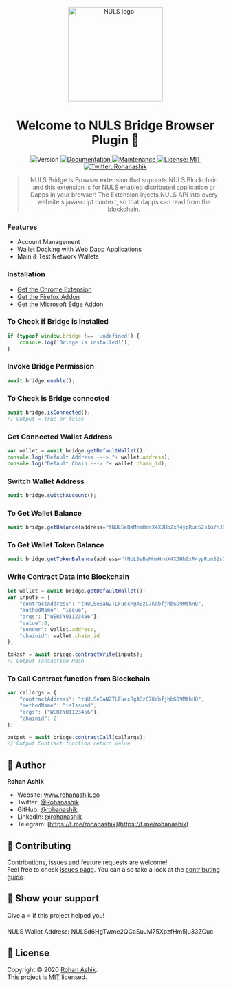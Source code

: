 
<p align="center">
  <a href="https://nuls.io" target="_blank" rel="noopener noreferrer"><img width="220" src="https://wallet.nuls.io/dist/img/logo.ef0bcec3.svg" alt="NULS logo"></a></p>

<h1 align="center">Welcome to NULS Bridge Browser Plugin 👋</h1>
<p align="center">
  <img alt="Version" src="https://img.shields.io/badge/version-0.4.3-blue.svg?cacheSeconds=2592000" />
  <a href="https://github.com/rohanashik/nulsbridge#readme" target="_blank">
    <img alt="Documentation" src="https://img.shields.io/badge/documentation-yes-brightgreen.svg" />
  </a>
  <a href="https://github.com/kefranabg/readme-md-generator/graphs/commit-activity" target="_blank">
    <img alt="Maintenance" src="https://img.shields.io/badge/Maintained%3F-yes-green.svg" />
  </a>
  <a href="https://github.com/rohanashik/nulsbridge/blob/master/LICENSE" target="_blank">
    <img alt="License: MIT" src="https://img.shields.io/badge/license-MIT-yellow.svg" />
  </a>
  <a href="https://twitter.com/Nuls" target="_blank">
    <img alt="Twitter: Rohanashik" src="https://img.shields.io/twitter/follow/Nuls.svg?style=social" />
  </a>
</p>

> <p align="center">NULS Bridge is Browser extension that supports NULS Blockchain and this extension is for NULS enabled distributed application or Dapps in your browser! The Extension injects NULS API into every website's javascript context, so that dapps can read from the blockchain.</p>


### Features

- Account Management
- Wallet Docking with Web Dapp Applications
- Main & Test Network Wallets


### Installation

- [Get the Chrome Extension](https://github.com/rohanashik/nulsbridge)
- [Get the Firefox Addon](https://github.com/rohanashik/nulsbridge)
- [Get the Microsoft Edge Addon](https://github.com/rohanashik/nulsbridge)



### To Check if Bridge is Installed

```javascript
if (typeof window.bridge !== 'undefined') {
    console.log('Bridge is installed!');
}
```

### Invoke Bridge Permission 

```javascript
await bridge.enable();
```

### To Check is Bridge connected 

```javascript
await bridge.isConnected();
// Output = true or false
```

### Get Connected Wallet Address

```javascript
var wallet = await bridge.getDefaultWallet();
console.log("Default Address ---> "+ wallet.address);
console.log("Default Chain ---> "+ wallet.chain_id);
```

### Switch Wallet Address

```javascript
await bridge.switchAccount();
```
### To Get Wallet Balance

```javascript
await bridge.getBalance(address="tNULSeBaMhmHrnX4XJHbZxR4ypRun52s1uYnJB", chainid=2, assetChainId=2);
```


### To Get Wallet Token Balance

```javascript
await bridge.getTokenBalance(address="tNULSeBaMhmHrnX4XJHbZxR4ypRun52s1uYnJB", chainid=2, "tNULSeBaNBWvMJc6RxtwabsDux3mgPjEKtb3Lm");
```

### Write Contract Data into Blockchain

```javascript
let wallet = await bridge.getDefaultWallet();
var inputs = {
    "contractAddress": "tNULSeBaN2TLFuecRgASzC7KdbfjhbGD9MthHQ",
    "methodName": "issue",
    "args": ["WERTYUI123456"],
    "value":0,
    "sender": wallet.address,
    "chainid": wallet.chain_id
};

txHash = await bridge.contractWrite(inputs);
// Output Tansaction Hash
```

### To Call Contract function from Blockchain

```javascript
var callargs = {
    "contractAddress": "tNULSeBaN2TLFuecRgASzC7KdbfjhbGD9MthHQ",
    "methodName": "isIssued",
    "args": ["WERTYUI123456"],
    "chainid": 2
};

output = await bridge.contractCall(callargs);
// Output Contract function return value
```




## 👤 Author

**Rohan Ashik**

* Website: www.rohanashik.co
* Twitter: [@Rohanashik](https://twitter.com/Rohanashik)
* GitHub: [@rohanashik](https://github.com/rohanashik)
* LinkedIn: [@rohanashik](https://linkedin.com/in/rohanashik)
* Telegram: [https://t.me/rohanashik](https://t.me/rohanashik)

## 🤝 Contributing

Contributions, issues and feature requests are welcome!<br />Feel free to check [issues page](https://github.com/rohanashik/nulsbridge/issues). You can also take a look at the [contributing guide](https://github.com/rohanashik/nulsbridge/blob/master/CONTRIBUTION.md).

## 👏 Show your support

Give a ⭐ if this project helped you!

NULS Wallet Address:
NULSd6HgTwme2QGaSuJM75XpzfHm5ju33ZCuc


## 📝 License

Copyright © 2020 [Rohan Ashik](https://github.com/rohanashik).<br />
This project is [MIT](https://github.com/rohanashik/nulsbridge/blob/master/LICENSE) licensed.
